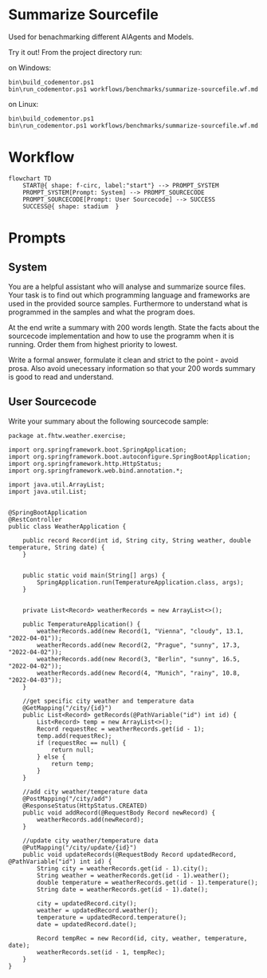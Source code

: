 # Summarize Sourcefile

Used for benachmarking different AIAgents and Models.

Try it out! From the project directory run:

on Windows:
```shell
bin\build_codementor.ps1
bin\run_codementor.ps1 workflows/benchmarks/summarize-sourcefile.wf.md
```
on Linux:
```shell
bin\build_codementor.ps1
bin\run_codementor.ps1 workflows/benchmarks/summarize-sourcefile.wf.md
```


# Workflow

```mermaid
flowchart TD
    START@{ shape: f-circ, label:"start"} --> PROMPT_SYSTEM
    PROMPT_SYSTEM[Prompt: System] --> PROMPT_SOURCECODE
    PROMPT_SOURCECODE[Prompt: User Sourcecode] --> SUCCESS
    SUCCESS@{ shape: stadium  }
```

# Prompts

## System

You are a helpful assistant who will analyse and summarize source files.
Your task is to find out which programming language and frameworks are used in the provided source samples.
Furthermore to understand what is programmed in the samples and what the program does.

At the end write a summary with 200 words length. 
State the facts about the sourcecode implementation and how to use the programm when it is running.
Order them from highest priority to lowest.

Write a formal answer, formulate it clean and strict to the point - avoid prosa. 
Also avoid unecessary information so that your 200 words summary is good to read and understand.

## User Sourcecode

Write your summary about the following sourcecode sample:
```
package at.fhtw.weather.exercise;

import org.springframework.boot.SpringApplication;
import org.springframework.boot.autoconfigure.SpringBootApplication;
import org.springframework.http.HttpStatus;
import org.springframework.web.bind.annotation.*;

import java.util.ArrayList;
import java.util.List;


@SpringBootApplication
@RestController
public class WeatherApplication {

    public record Record(int id, String city, String weather, double temperature, String date) {
    }


    public static void main(String[] args) {
        SpringApplication.run(TemperatureApplication.class, args);
    }


    private List<Record> weatherRecords = new ArrayList<>();

    public TemperatureApplication() {
        weatherRecords.add(new Record(1, "Vienna", "cloudy", 13.1, "2022-04-01"));
        weatherRecords.add(new Record(2, "Prague", "sunny", 17.3, "2022-04-02"));
        weatherRecords.add(new Record(3, "Berlin", "sunny", 16.5, "2022-04-02"));
        weatherRecords.add(new Record(4, "Munich", "rainy", 10.8, "2022-04-03"));
    }

    //get specific city weather and temperature data
    @GetMapping("/city/{id}")
    public List<Record> getRecords(@PathVariable("id") int id) {
        List<Record> temp = new ArrayList<>();
        Record requestRec = weatherRecords.get(id - 1);
        temp.add(requestRec);
        if (requestRec == null) {
            return null;
        } else {
            return temp;
        }
    }

    //add city weather/temperature data
    @PostMapping("/city/add")
    @ResponseStatus(HttpStatus.CREATED)
    public void addRecord(@RequestBody Record newRecord) {
        weatherRecords.add(newRecord);
    }

    //update city weather/temperature data
    @PutMapping("/city/update/{id}")
    public void updateRecords(@RequestBody Record updatedRecord, @PathVariable("id") int id) {
        String city = weatherRecords.get(id - 1).city();
        String weather = weatherRecords.get(id - 1).weather();
        double temperature = weatherRecords.get(id - 1).temperature();
        String date = weatherRecords.get(id - 1).date();

        city = updatedRecord.city();
        weather = updatedRecord.weather();
        temperature = updatedRecord.temperature();
        date = updatedRecord.date();

        Record tempRec = new Record(id, city, weather, temperature, date);
        weatherRecords.set(id - 1, tempRec);
    }
}
```

